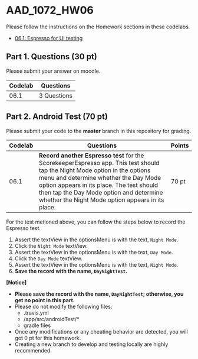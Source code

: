 # AAD_1072_HW06

Please follow the instructions on the Homework sections in these codelabs.

- [06.1: Espresso for UI testing](https://codelabs.developers.google.com/codelabs/android-training-espresso-for-ui-testing/index.html?#0)
 
## Part 1. Questions (30 pt)
Please submit your answer on moodle.

| Codelab | Questions |
| --- | ----------- |
| 06.1 | 3 Questions |

## Part 2. Android Test (70 pt)

Please submit your code to the **master** branch in this repository for grading.

| Codelab | Questions | Points |
| --- | ----------- | ---|
| 06.1 | **Record another Espresso test** for the ScorekeeperEspresso app. This test should tap the Night Mode option in the options menu and determine whether the Day Mode option appears in its place. The test should then tap the Day Mode option and determine whether the Night Mode option appears in its place.| 70 pt |

For the test metioned above, you can follow the steps below to record the Espresso test.

1. Assert the textView in the optionsMenu is with the text, `Night Mode`.
2. Click the `Night Mode` textView.
3. Assert the textView in the optionsMenu is with the text, `Day Mode`.
4. Click the `Day Mode` textView.
5. Assert the textView in the optionsMenu is with the text, `Night Mode`.
6. **Save the record with the name, `DayNightTest`.**

**[Notice]** 

- **Please save the record with the name, `DayNightTest`; otherwise, you get no point in this part.**
- Please do not modify the following files:
    - .travis.yml
    - <Project>/app/src/androidTest/*
    - gradle files
- Once any modifications or any cheating behavior are detected, you will got 0 pt for this homework.
- Creating a new branch to develop and testing locally are highly recommended.
